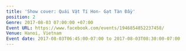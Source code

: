 ```yaml
---
title: 'Show cover: Quái Vật Tí Hon- Gạt Tàn Đầy'
position: 2
Genre: 2017-08-03 07:00:00 +07:00
Event URL: https://www.facebook.com/events/1946854852237458/
Venue: Hanoi, Vietnam
Event date: 2017-08-03T06:45:00-07:00 to 2017-08-03T08:30:00-07:00
---
```


